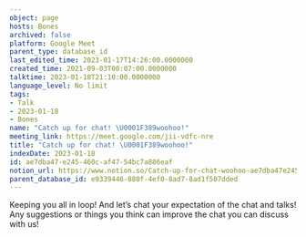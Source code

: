 ```yaml
---
object: page
hosts: Bones
archived: false
platform: Google Meet
parent_type: database_id
last_edited_time: 2023-01-17T14:26:00.0000000
created_time: 2021-09-03T00:07:00.0000000
talktime: 2023-01-18T21:10:00.0000000
language_level: No limit
tags:
- Talk
- 2023-01-18
- Bones
name: "Catch up for chat! \U0001F389woohoo!"
meeting_link: https://meet.google.com/jii-vdfc-nre
title: "Catch up for chat! \U0001F389woohoo!"
indexDate: 2023-01-18
id: ae7dba47-e245-460c-af47-54bc7a886eaf
notion_url: https://www.notion.so/Catch-up-for-chat-woohoo-ae7dba47e245460caf4754bc7a886eaf
parent_database_id: e9339446-880f-4ef0-8ad7-8ad1f507dded
---
```


Keeping you all in loop! And let’s chat your expectation of the chat and talks!
Any suggestions or things you think can improve the chat you can discuss with us!






